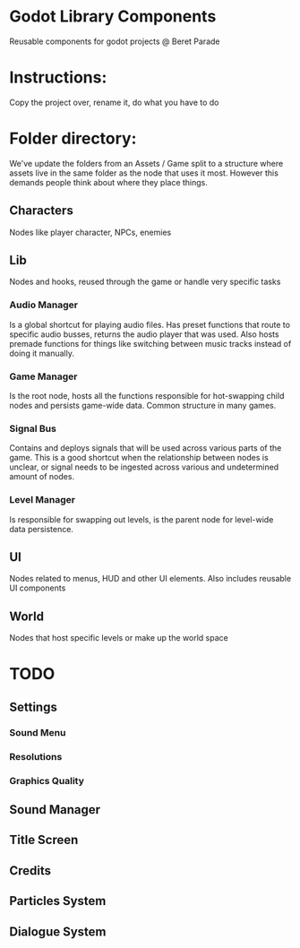# Godot Library Components

Reusable components for godot projects @ Beret Parade

# Instructions:
Copy the project over, rename it, do what you have to do

# Folder directory:
We've update the folders from an Assets / Game split to a structure where assets live in the same folder as the node that uses it most. However this demands people think about where they place things.
## Characters
Nodes like player character, NPCs, enemies
## Lib
Nodes and hooks, reused through the game or handle very specific tasks
### Audio Manager
Is a global shortcut for playing audio files. Has preset functions that route to specific audio busses, returns the audio player that was used. Also hosts premade functions for things like switching between music tracks instead of doing it manually.
### Game Manager
Is the root node, hosts all the functions responsible for hot-swapping child nodes and persists game-wide data. Common structure in many games.
### Signal Bus
Contains and deploys signals that will be used across various parts of the game. This is a good shortcut when the relationship between nodes is unclear, or signal needs to be ingested across various and undetermined amount of nodes.
### Level Manager
Is responsible for swapping out levels, is the parent node for level-wide data persistence.

## UI
Nodes related to menus, HUD and other UI elements. Also includes reusable UI components

## World
Nodes that host specific levels or make up the world space

# TODO
## Settings
### Sound Menu
### Resolutions
### Graphics Quality
## Sound Manager
## Title Screen
## Credits
## Particles System
## Dialogue System
